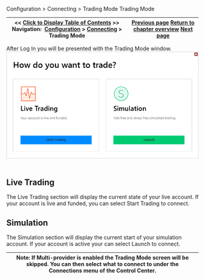 ﻿
Configuration \> Connecting \> Trading Mode
Trading Mode

| \<\< [Click to Display Table of Contents](trading-mode.md) \>\> **Navigation:**     [Configuration](configuration-1.md) \> [Connecting](connecting-1.md) \> Trading Mode | [Previous page](log-in-1.md) [Return to chapter overview](connecting-1.md) [Next page](playback_connecting_connection-1.md) |
| --- | --- |

After Log In you will be presented with the Trading Mode window.
 
![TradingMode](tradingmode.png)
 
## Live Trading
The Live Trading section will display the current state of your live account. If your account is live and funded, you can select Start Trading to connect.
 
## Simulation
The Simulation section will display the current start of your simulation account. If your account is active your can select Launch to connect.

| Note: If Multi\-provider is enabled the Trading Mode screen will be skipped. You can then select what to connect to under the Connections menu of the Control Center. |
| --- |

